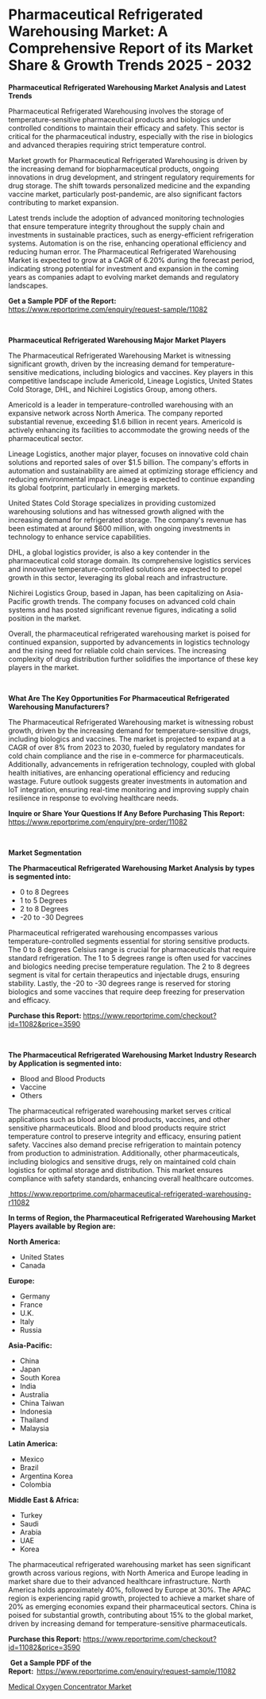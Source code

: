 <p><h1>Pharmaceutical Refrigerated Warehousing Market: A Comprehensive Report of its Market Share & Growth Trends 2025 - 2032</h1></p><p><strong>Pharmaceutical Refrigerated Warehousing Market Analysis and Latest Trends</strong></p>
<p><p>Pharmaceutical Refrigerated Warehousing involves the storage of temperature-sensitive pharmaceutical products and biologics under controlled conditions to maintain their efficacy and safety. This sector is critical for the pharmaceutical industry, especially with the rise in biologics and advanced therapies requiring strict temperature control.</p><p>Market growth for Pharmaceutical Refrigerated Warehousing is driven by the increasing demand for biopharmaceutical products, ongoing innovations in drug development, and stringent regulatory requirements for drug storage. The shift towards personalized medicine and the expanding vaccine market, particularly post-pandemic, are also significant factors contributing to market expansion. </p><p>Latest trends include the adoption of advanced monitoring technologies that ensure temperature integrity throughout the supply chain and investments in sustainable practices, such as energy-efficient refrigeration systems. Automation is on the rise, enhancing operational efficiency and reducing human error. The Pharmaceutical Refrigerated Warehousing Market is expected to grow at a CAGR of 6.20% during the forecast period, indicating strong potential for investment and expansion in the coming years as companies adapt to evolving market demands and regulatory landscapes.</p></p>
<p><strong>Get a Sample PDF of the Report:&nbsp;</strong> <a href="https://www.reportprime.com/enquiry/request-sample/11082?utm_campaign=2216&utm_medium=2&utm_source=Github&utm_content=ia&utm_term=20032025&utm_id=pharmaceutical-refrigerated-warehousing">https://www.reportprime.com/enquiry/request-sample/11082</a></p>
<p>&nbsp;</p>
<p><strong>Pharmaceutical Refrigerated Warehousing Major Market Players</strong></p>
<p><p>The Pharmaceutical Refrigerated Warehousing Market is witnessing significant growth, driven by the increasing demand for temperature-sensitive medications, including biologics and vaccines. Key players in this competitive landscape include Americold, Lineage Logistics, United States Cold Storage, DHL, and Nichirei Logistics Group, among others.</p><p>Americold is a leader in temperature-controlled warehousing with an expansive network across North America. The company reported substantial revenue, exceeding $1.6 billion in recent years. Americold is actively enhancing its facilities to accommodate the growing needs of the pharmaceutical sector.</p><p>Lineage Logistics, another major player, focuses on innovative cold chain solutions and reported sales of over $1.5 billion. The company's efforts in automation and sustainability are aimed at optimizing storage efficiency and reducing environmental impact. Lineage is expected to continue expanding its global footprint, particularly in emerging markets.</p><p>United States Cold Storage specializes in providing customized warehousing solutions and has witnessed growth aligned with the increasing demand for refrigerated storage. The company's revenue has been estimated at around $600 million, with ongoing investments in technology to enhance service capabilities.</p><p>DHL, a global logistics provider, is also a key contender in the pharmaceutical cold storage domain. Its comprehensive logistics services and innovative temperature-controlled solutions are expected to propel growth in this sector, leveraging its global reach and infrastructure.</p><p>Nichirei Logistics Group, based in Japan, has been capitalizing on Asia-Pacific growth trends. The company focuses on advanced cold chain systems and has posted significant revenue figures, indicating a solid position in the market.</p><p>Overall, the pharmaceutical refrigerated warehousing market is poised for continued expansion, supported by advancements in logistics technology and the rising need for reliable cold chain services. The increasing complexity of drug distribution further solidifies the importance of these key players in the market.</p></p>
<p>&nbsp;</p>
<p><strong>What Are The Key Opportunities For Pharmaceutical Refrigerated Warehousing Manufacturers?</strong></p>
<p><p>The Pharmaceutical Refrigerated Warehousing market is witnessing robust growth, driven by the increasing demand for temperature-sensitive drugs, including biologics and vaccines. The market is projected to expand at a CAGR of over 8% from 2023 to 2030, fueled by regulatory mandates for cold chain compliance and the rise in e-commerce for pharmaceuticals. Additionally, advancements in refrigeration technology, coupled with global health initiatives, are enhancing operational efficiency and reducing wastage. Future outlook suggests greater investments in automation and IoT integration, ensuring real-time monitoring and improving supply chain resilience in response to evolving healthcare needs.</p></p>
<p><strong>Inquire or Share Your Questions If Any Before Purchasing This Report:</strong> <a href="https://www.reportprime.com/enquiry/pre-order/11082?utm_campaign=2216&utm_medium=2&utm_source=Github&utm_content=ia&utm_term=20032025&utm_id=pharmaceutical-refrigerated-warehousing">https://www.reportprime.com/enquiry/pre-order/11082</a></p>
<p>&nbsp;</p>
<p><strong>Market Segmentation</strong></p>
<p><strong>The Pharmaceutical Refrigerated Warehousing Market Analysis by types is segmented into:</strong></p>
<p><ul><li>0 to 8 Degrees</li><li>1 to 5 Degrees</li><li>2 to 8 Degrees</li><li>-20 to -30 Degrees</li></ul></p>
<p><p>Pharmaceutical refrigerated warehousing encompasses various temperature-controlled segments essential for storing sensitive products. The 0 to 8 degrees Celsius range is crucial for pharmaceuticals that require standard refrigeration. The 1 to 5 degrees range is often used for vaccines and biologics needing precise temperature regulation. The 2 to 8 degrees segment is vital for certain therapeutics and injectable drugs, ensuring stability. Lastly, the -20 to -30 degrees range is reserved for storing biologics and some vaccines that require deep freezing for preservation and efficacy.</p></p>
<p><strong>Purchase this Report:&nbsp;</strong><a href="https://www.reportprime.com/checkout?id=11082&price=3590&utm_campaign=2216&utm_medium=2&utm_source=Github&utm_content=ia&utm_term=20032025&utm_id=pharmaceutical-refrigerated-warehousing">https://www.reportprime.com/checkout?id=11082&price=3590</a></p>
<p>&nbsp;</p>
<p><strong>The Pharmaceutical Refrigerated Warehousing Market Industry Research by Application is segmented into:</strong></p>
<p><ul><li>Blood and Blood Products</li><li>Vaccine</li><li>Others</li></ul></p>
<p><p>The pharmaceutical refrigerated warehousing market serves critical applications such as blood and blood products, vaccines, and other sensitive pharmaceuticals. Blood and blood products require strict temperature control to preserve integrity and efficacy, ensuring patient safety. Vaccines also demand precise refrigeration to maintain potency from production to administration. Additionally, other pharmaceuticals, including biologics and sensitive drugs, rely on maintained cold chain logistics for optimal storage and distribution. This market ensures compliance with safety standards, enhancing overall healthcare outcomes.</p></p>
<p><a href="https://www.reportprime.com/pharmaceutical-refrigerated-warehousing-r11082?utm_campaign=2216&utm_medium=2&utm_source=Github&utm_content=ia&utm_term=20032025&utm_id=pharmaceutical-refrigerated-warehousing">&nbsp;https://www.reportprime.com/pharmaceutical-refrigerated-warehousing-r11082</a></p>
<p><strong>In terms of Region, the Pharmaceutical Refrigerated Warehousing Market Players available by Region are:</strong></p>
<p>
    <p> <strong> North America: </strong>
        <ul>
            <li>United States</li>
            <li>Canada</li>
        </ul>
        </p> 
    <p> <strong> Europe: </strong>
        <ul>
            <li>Germany</li>
            <li>France</li>
            <li>U.K.</li>
            <li>Italy</li>
            <li>Russia</li>
        </ul>
        </p> 
    <p> <strong> Asia-Pacific: </strong>
        <ul>
            <li>China</li>
            <li>Japan</li>
            <li>South Korea</li>
            <li>India</li>
            <li>Australia</li>
            <li>China Taiwan</li>
            <li>Indonesia</li>
            <li>Thailand</li>
            <li>Malaysia</li>
        </ul>
        </p> 
    <p> <strong> Latin America: </strong>
        <ul>
            <li>Mexico</li>
            <li>Brazil</li>
            <li>Argentina Korea</li>
            <li>Colombia</li>
        </ul>
        </p> 
    <p> <strong> Middle East & Africa: </strong>
        <ul>
            <li>Turkey</li>
            <li>Saudi</li>
            <li>Arabia</li>
            <li>UAE</li>
            <li>Korea</li>
        </ul>
    </p>
    </p>
<p><p>The pharmaceutical refrigerated warehousing market has seen significant growth across various regions, with North America and Europe leading in market share due to their advanced healthcare infrastructure. North America holds approximately 40%, followed by Europe at 30%. The APAC region is experiencing rapid growth, projected to achieve a market share of 20% as emerging economies expand their pharmaceutical sectors. China is poised for substantial growth, contributing about 15% to the global market, driven by increasing demand for temperature-sensitive pharmaceuticals.</p></p>
<p><strong>Purchase this Report: </strong><a href="https://www.reportprime.com/checkout?id=11082&price=3590&utm_campaign=2216&utm_medium=2&utm_source=Github&utm_content=ia&utm_term=20032025&utm_id=pharmaceutical-refrigerated-warehousing">https://www.reportprime.com/checkout?id=11082&price=3590</a></p>
<p>&nbsp;<strong>Get a Sample PDF of the Report:&nbsp;&nbsp;</strong><a href="https://www.reportprime.com/enquiry/request-sample/11082?utm_campaign=2216&utm_medium=2&utm_source=Github&utm_content=ia&utm_term=20032025&utm_id=pharmaceutical-refrigerated-warehousing">https://www.reportprime.com/enquiry/request-sample/11082</a></p>
<p><strong></strong></p>
<p><p><a href="https://github.com/ygfu6u/Market-Research-Report-List-2/blob/main/medical-oxygen-concentrator-market.md?utm_campaign=2216&utm_medium=2&utm_source=Github&utm_content=ia&utm_term=20032025&utm_id=pharmaceutical-refrigerated-warehousing">Medical Oxygen Concentrator Market</a></p></p>